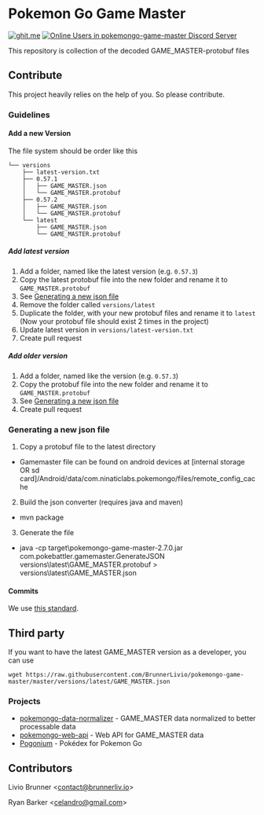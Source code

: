 ﻿# Pokemon Go Game Master

[![ghit.me](https://ghit.me/badge.svg?repo=BrunnerLivio/pokemongo-game-master)](https://ghit.me/repo/BrunnerLivio/pokemongo-game-master)
[![Online Users in pokemongo-game-master Discord Server](https://discordapp.com/api/guilds/293741011665027073/embed.png)](https://discord.gg/ssVqwvX)


This repository is collection of the decoded GAME_MASTER-protobuf files

## Contribute

This project heavily relies on the help of you. So please contribute. 

### Guidelines

#### Add a new Version
The file system should be order like this
```
└── versions
    ├── latest-version.txt
    ├── 0.57.1
    │   ├── GAME_MASTER.json
    │   └── GAME_MASTER.protobuf
    ├── 0.57.2
    │   ├── GAME_MASTER.json
    │   └── GAME_MASTER.protobuf
    └── latest
        ├── GAME_MASTER.json
        └── GAME_MASTER.protobuf
```
##### Add latest version
1. Add a folder, named like the latest version (e.g. `0.57.3`)
2. Copy the latest protobuf file into the new folder and rename it to `GAME_MASTER.protobuf`
3. See [Generating a new json file](#generating-a-new-json-file)
4. Remove the folder called `versions/latest`
5. Duplicate the folder, with your new protobuf files and rename it to `latest` (Now your protobuf file should exist 2 times in the project)
6. Update latest version in `versions/latest-version.txt`
7. Create pull request



##### Add older version
1. Add a folder, named like the version (e.g. `0.57.3`)
2. Copy the protobuf file into the new folder and rename it to `GAME_MASTER.protobuf`
3. See [Generating a new json file](#generating-a-new-json-file)
4. Create pull request


### Generating a new json file
1. Copy a protobuf file to the latest directory
  * Gamemaster file can be found on android devices at [internal storage OR sd card]/Android/data/com.ninaticlabs.pokemongo/files/remote_config_cache
2. Build the json converter (requires java and maven)
  * mvn package
3. Generate the file
  * java -cp target\pokemongo-game-master-2.7.0.jar com.pokebattler.gamemaster.GenerateJSON versions\latest\GAME_MASTER.protobuf > versions\latest\GAME_MASTER.json

#### Commits

We use [this standard](https://github.com/erlang/otp/wiki/Writing-good-commit-messages).

## Third party
If you want to have the latest GAME_MASTER version as a developer, you can use 
```
wget https://raw.githubusercontent.com/BrunnerLivio/pokemongo-game-master/master/versions/latest/GAME_MASTER.json
```
### Projects

- [pokemongo-data-normalizer](https://github.com/BrunnerLivio/pokemongo-data-normalizer) - GAME_MASTER data normalized to better processable data
- [pokemongo-web-api](https://github.com/BrunnerLivio/pokemongo-web-api) - Web API for GAME_MASTER data
- [Pogonium](https://github.com/truimagz/pogonium) - Pokédex for Pokemon Go



## Contributors

Livio Brunner <<a href="mailto:contact@brunnerliv.io">contact@brunnerliv.io</a>>

Ryan Barker <<a href="mailto:celandro@gmail.com">celandro@gmail.com</a>>
